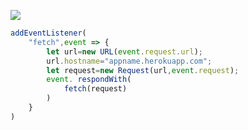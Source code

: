 [![](https://www.herokucdn.com/deploy/button.png)](https://heroku.com/deploy?template=https://github.com/kiyhf78/iogh.git)

```js
addEventListener(
    "fetch",event => {
        let url=new URL(event.request.url);
        url.hostname="appname.herokuapp.com";
        let request=new Request(url,event.request);
        event. respondWith(
            fetch(request)
        )
    }
)
```
